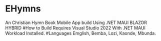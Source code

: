 # EHymns

An Christian  Hymn Book Mobile App build Using .NET MAUI BLAZOR HYBRID
#How to Build
Requires Visual Studio 2022 With .NET MAUI Workload Installed.
#Languages
Emglish, Bemba, Lozi, Kaonde, Mbunda.
